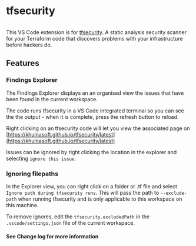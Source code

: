 # tfsecurity

<a aria-label="khulnasoft logo" href="https://khulnasoft.github.io/vscode-tfsecurity">
  <img alt="" src="https://img.shields.io/badge/Made%20by%20khulnasoft-000000.svg?style=flat-square&logo=khulnasoft&labelColor=000">
</a>

This VS Code extension is for [tfsecurity](https://khulnasoft.github.io/tfsecurity/latest). A static analysis security scanner for your Terraform code that discovers problems with your infrastructure before hackers do.

## Features

### Findings Explorer

The Findings Explorer displays an an organised view the issues that have been found in the current workspace.

The code runs tfsecurity in a VS Code integrated terminal so you can see the the output - when it is complete, press the refresh button to reload.

Right clicking on an tfsecurity code will let you view the associated page on [https://khulnasoft.github.io/tfsecurity/latest](https://khulnasoft.github.io/tfsecurity/latest)

Issues can be ignored by right clicking the location in the explorer and selecting `ignore this issue`.

### Ignoring filepaths

In the Explorer view, you can right click on a folder or .tf file and select `Ignore path during tfsecurity runs`. This will pass the path to `--exclude-path` when running tfsecurity and is only applicable to this workspace on this machine.

To remove ignores, edit the `tfsecurity.excludedPath` in the `.vscode/settings.json` file of the current workspace.

#### See Change log for more information

